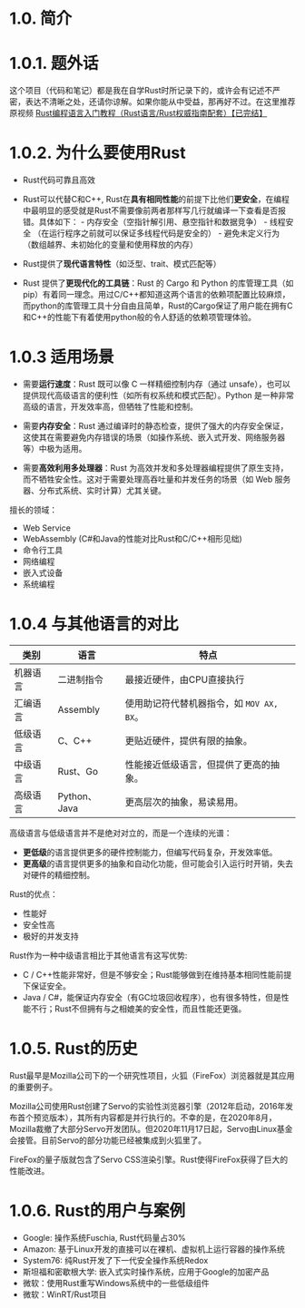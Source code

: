 # 1.0. 简介

# 1.0.1. 题外话
这个项目（代码和笔记）都是我在自学Rust时所记录下的，或许会有记述不严密，表达不清晰之处，还请你谅解。如果你能从中受益，那再好不过。在这里推荐原视频 [Rust编程语言入门教程（Rust语言/Rust权威指南配套）【已完结】](https://www.bilibili.com/video/BV1hp4y1k7SV?vd_source=5ab512bb403a3f1f9942cff55a00d327)

# 1.0.2. 为什么要使用Rust
- Rust代码可靠且高效

- Rust可以代替C和C++, Rust在**具有相同性能**的前提下比他们**更安全**，在编程中最明显的感受就是Rust不需要像前两者那样写几行就编译一下查看是否报错。具体如下：
	  - 内存安全（空指针解引用、悬空指针和数据竞争）
	  - 线程安全 （在运行程序之前就可以保证多线程代码是安全的）
	  - 避免未定义行为 （数组越界、未初始化的变量和使用释放的内存）

- Rust提供了**现代语言特性**（如泛型、trait、模式匹配等）

- Rust 提供了**更现代化的工具链**：Rust 的 Cargo 和 Python 的库管理工具（如 pip）有着同一理念。用过C/C++都知道这两个语言的依赖项配置比较麻烦，而python的库管理工具十分自由且简单，Rust的Cargo保证了用户能在拥有C和C++的性能下有着使用python般的令人舒适的依赖项管理体验。


# 1.0.3 适用场景
- 需要**运行速度**：Rust 既可以像 C 一样精细控制内存（通过 unsafe），也可以提供现代高级语言的便利性（如所有权系统和模式匹配）。Python 是一种非常高级的语言，开发效率高，但牺牲了性能和控制。

- 需要**内存安全**：Rust 通过编译时的静态检查，提供了强大的内存安全保证，这使其在需要避免内存错误的场景（如操作系统、嵌入式开发、网络服务器等）中极为适用。

- 需要**高效利用多处理器**：Rust 为高效并发和多处理器编程提供了原生支持，而不牺牲安全性。这对于需要处理高吞吐量和并发任务的场景（如 Web 服务器、分布式系统、实时计算）尤其关键。

擅长的领域：
- Web Service
- WebAssembly (C#和Java的性能对比Rust和C/C++相形见绌)
- 命令行工具
- 网络编程
- 嵌入式设备
- 系统编程

# 1.0.4 与其他语言的对比

| 类别   | 语言          | 特点                          |
| ---- | ----------- | --------------------------- |
| 机器语言 | 二进制指令       | 最接近硬件，由CPU直接执行              |
| 汇编语言 | Assembly    | 使用助记符代替机器指令，如 `MOV AX, BX`。 |
| 低级语言 | C、C++       | 更贴近硬件，提供有限的抽象。              |
| 中级语言 | Rust、Go     | 性能接近低级语言，但提供了更高的抽象。         |
| 高级语言 | Python、Java | 更高层次的抽象，易读易用。               |
高级语言与低级语言并不是绝对对立的，而是一个连续的光谱：

- **更低级**的语言提供更多的硬件控制能力，但编写代码复杂，开发效率低。
- **更高级**的语言提供更多的抽象和自动化功能，但可能会引入运行时开销，失去对硬件的精细控制。

Rust的优点：
- 性能好
- 安全性高
- 极好的并发支持

Rust作为一种中级语言相比于其他语言有这写优势:
- C / C++性能非常好，但是不够安全；Rust能够做到在维持基本相同性能前提下保证安全。
- Java / C#，能保证内存安全（有GC垃圾回收程序），也有很多特性，但是性能不行；Rust不但拥有与之相媲美的安全性，而且性能还更强。

# 1.0.5. Rust的历史
Rust最早是Mozilla公司下的一个研究性项目，火狐（FireFox）浏览器就是其应用的重要例子。

Mozilla公司使用Rust创建了Servo的实验性浏览器引擎（2012年启动，2016年发布首个预览版本），其所有内容都是并行执行的。不幸的是，在2020年8月，Mozilla裁撤了大部分Servo开发团队。但2020年11月17日起，Servo由Linux基金会接管。目前Servo的部分功能已经被集成到火狐里了。

FireFox的量子版就包含了Servo CSS渲染引擎。Rust使得FireFox获得了巨大的性能改进。

# 1.0.6. Rust的用户与案例

- Google: 操作系统Fuschia, Rust代码量占30%
- Amazon: 基于Linux开发的直接可以在裸机、虚拟机上运行容器的操作系统
- System76: 纯Rust开发了下一代安全操作系统Redox
- 斯坦福和密歇根大学: 嵌入式实时操作系统，应用于Google的加密产品
- 微软：使用Rust重写Windows系统中的一些低级组件
- 微软：WinRT/Rust项目

